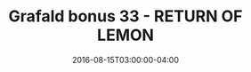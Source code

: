 ---
title: "Grafald bonus 33 - RETURN OF LEMON"
type: "image"
date: 2016-08-15T03:00:00-04:00
draft: false
categories: ["Projects"]
image_path: "../img/2016/bonus_33.png"
alt_text: ""
---